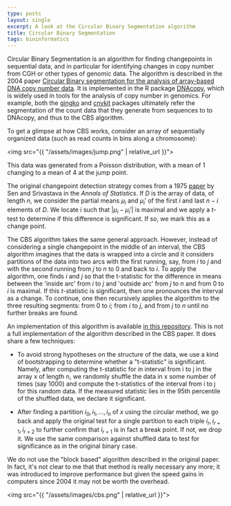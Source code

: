 ```yaml
---
type: posts
layout: single
excerpt: A look at the Circular Binary Segmentation algorithm
title: Circular Binary Segmentation
tags: bioinformatics
---
```

Circular Binary Segmentation is an algorithm for finding changepoints in sequential data, and in particular for identifying changes in copy number
from CGH or other types of genomic data.
The algorithm is described in the 2004 paper [Circular Binary segmentation for the analysis of
array-based DNA copy number data](https://www.ncbi.nlm.nih.gov/pubmed/15475419). It is
implemented in the R package
[DNAcopy](https://bioconductor.org/packages/release/bioc/html/DNAcopy.html),
which is widely used in tools for the analysis of copy number in
genomics.  For example, both the
[gingko](http://qb.cshl.edu/ginkgo/?q=/VQu2PWLer5kvf9BFRFp7)
and  [cnvkit](https://github.com/etal/cnvkit) packages ultimately
refer the segmentation of the count data that they generate from
sequences to to DNAcopy, and thus to the CBS algorithm.

To get a glimpse at how CBS works, consider an array of sequentially
organized data (such as read counts in bins along a chromosome):

<img src="{{ "/assets/images/jump.png" | relative_url }}">

This data was generated from a Poisson distribution, with a mean of 1
changing to a mean of 4 at the jump point.

The original changepoint detection strategy comes from a 1975
[paper](https://projecteuclid.org/euclid.aos/1176343001) by Sen and
Srivastava in the *Annals of Statistics*.  If $D$ is the array of
data, of length $n$,
we consider the  partial means $\mu_i$
and $\mu_{i}'$
of the first $i$ and last $n-i$ elements of $D$. We locate $i$ such
that $|\mu_{i}-\mu_{i}'|$ is maximal and we apply a $t$-test
to determine if this difference is significant.  If so, we mark this
as a change point.

The CBS algorithm takes the same general approach.  However, instead of
considering a single changepoint in the middle of an interval, the CBS
algorithm imagines that the data is wrapped into a circle and it
considers partitions of the data into two arcs with the first running, say, from
$i$ to $j$ and  with the second running from $j$ to $n$ to $0$ and back to $i$.  To apply the
algorithm, one finds $i$ and $j$ so that the t-statistic for the
difference in means between the 'inside arc' from $i$ to $j$ and
'outside arc' from $j$ to $n$ and from $0$ to $i$ is maximal.  If this
$t$-statistic is significant, then one pronounces the interval as a
change.    To continue, one then recursively applies the algorithm to
the three resulting segments: from $0$ to $i$; from $i$ to $j$, and
from $j$ to $n$ until no further breaks are found.

An implementation of this algorithm is available [in this repository](https://github.com/jeremy9959/cbs).
This is not a full implementation of the algorithm described in the
CBS paper.  It does share a few techniques:

- To avoid strong hypotheses on the structure of the data, we use a
kind of bootstrapping to determine whether a "t-statistic" is
significant.  Namely, after computing the t-statistic for in
interval from i to j in the array x of length n, we randomly shuffle
the data in x some number of times (say 1000) and compute the
t-statistics of the interval from i to j for this random data.  If
the measured statistic lies in the 95th percentile of the shuffled
data, we declare it significant.

- After finding a partition $i_0, i_1, \ldots, i_n$ of $x$ using the circular method, we go back and
apply the original test for a single partition to each triple $i_r,
i_{r+1}, i_{r+2}$ to further confirm that $i_{r+1}$ is in fact a
break point.  If not, we drop it.  We use the same comparison
against shuffled data to test for significance as in the original
binary case.

We do not use the "block based" algorithm described in the original
paper.  In fact, it's not clear to me that that method is really
necessary any more; it was introduced to improve performance but given
the speed gains in computers since 2004 it may not be worth the
overhead.

<img src="{{ "/assets/images/cbs.png" | relative_url }}">


